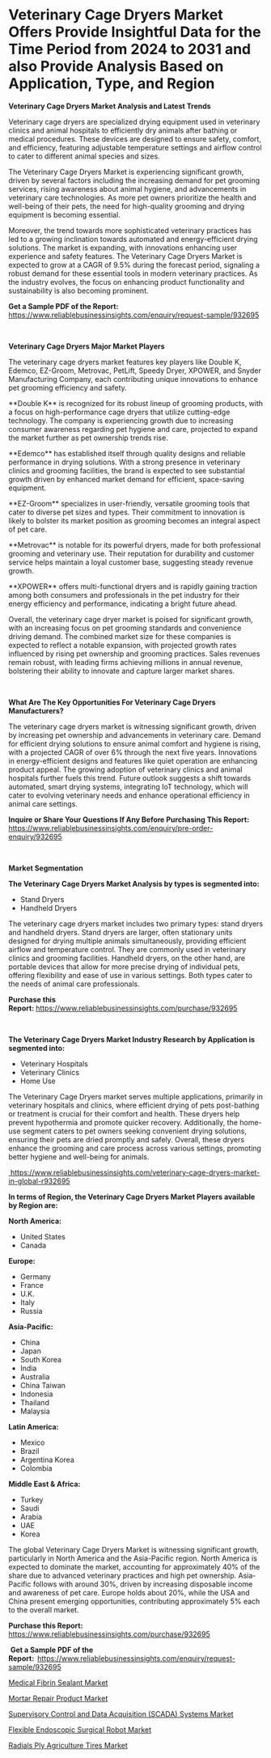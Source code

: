 <p><h1>Veterinary Cage Dryers Market Offers Provide Insightful Data for the Time Period from 2024 to 2031 and also Provide Analysis Based on Application, Type, and Region</h1></p><p><strong>Veterinary Cage Dryers Market Analysis and Latest Trends</strong></p>
<p><p>Veterinary cage dryers are specialized drying equipment used in veterinary clinics and animal hospitals to efficiently dry animals after bathing or medical procedures. These devices are designed to ensure safety, comfort, and efficiency, featuring adjustable temperature settings and airflow control to cater to different animal species and sizes.</p><p>The Veterinary Cage Dryers Market is experiencing significant growth, driven by several factors including the increasing demand for pet grooming services, rising awareness about animal hygiene, and advancements in veterinary care technologies. As more pet owners prioritize the health and well-being of their pets, the need for high-quality grooming and drying equipment is becoming essential.</p><p>Moreover, the trend towards more sophisticated veterinary practices has led to a growing inclination towards automated and energy-efficient drying solutions. The market is expanding, with innovations enhancing user experience and safety features. The Veterinary Cage Dryers Market is expected to grow at a CAGR of 9.5% during the forecast period, signaling a robust demand for these essential tools in modern veterinary practices. As the industry evolves, the focus on enhancing product functionality and sustainability is also becoming prominent.</p></p>
<p><strong>Get a Sample PDF of the Report:&nbsp;</strong> <a href="https://www.reliablebusinessinsights.com/enquiry/request-sample/932695?utm_campaign=1426&utm_medium=2&utm_source=Github&utm_content=ia&utm_term=11102024&utm_id=veterinary-cage-dryers">https://www.reliablebusinessinsights.com/enquiry/request-sample/932695</a></p>
<p>&nbsp;</p>
<p><strong>Veterinary Cage Dryers Major Market Players</strong></p>
<p><p>The veterinary cage dryers market features key players like Double K, Edemco, EZ-Groom, Metrovac, PetLift, Speedy Dryer, XPOWER, and Snyder Manufacturing Company, each contributing unique innovations to enhance pet grooming efficiency and safety.</p><p>**Double K** is recognized for its robust lineup of grooming products, with a focus on high-performance cage dryers that utilize cutting-edge technology. The company is experiencing growth due to increasing consumer awareness regarding pet hygiene and care, projected to expand the market further as pet ownership trends rise.</p><p>**Edemco** has established itself through quality designs and reliable performance in drying solutions. With a strong presence in veterinary clinics and grooming facilities, the brand is expected to see substantial growth driven by enhanced market demand for efficient, space-saving equipment.</p><p>**EZ-Groom** specializes in user-friendly, versatile grooming tools that cater to diverse pet sizes and types. Their commitment to innovation is likely to bolster its market position as grooming becomes an integral aspect of pet care.</p><p>**Metrovac** is notable for its powerful dryers, made for both professional grooming and veterinary use. Their reputation for durability and customer service helps maintain a loyal customer base, suggesting steady revenue growth.</p><p>**XPOWER** offers multi-functional dryers and is rapidly gaining traction among both consumers and professionals in the pet industry for their energy efficiency and performance, indicating a bright future ahead.</p><p>Overall, the veterinary cage dryer market is poised for significant growth, with an increasing focus on pet grooming standards and convenience driving demand. The combined market size for these companies is expected to reflect a notable expansion, with projected growth rates influenced by rising pet ownership and grooming practices. Sales revenues remain robust, with leading firms achieving millions in annual revenue, bolstering their ability to innovate and capture larger market shares.</p></p>
<p>&nbsp;</p>
<p><strong>What Are The Key Opportunities For Veterinary Cage Dryers Manufacturers?</strong></p>
<p><p>The veterinary cage dryers market is witnessing significant growth, driven by increasing pet ownership and advancements in veterinary care. Demand for efficient drying solutions to ensure animal comfort and hygiene is rising, with a projected CAGR of over 6% through the next five years. Innovations in energy-efficient designs and features like quiet operation are enhancing product appeal. The growing adoption of veterinary clinics and animal hospitals further fuels this trend. Future outlook suggests a shift towards automated, smart drying systems, integrating IoT technology, which will cater to evolving veterinary needs and enhance operational efficiency in animal care settings.</p></p>
<p><strong>Inquire or Share Your Questions If Any Before Purchasing This Report:</strong> <a href="https://www.reliablebusinessinsights.com/enquiry/pre-order-enquiry/932695?utm_campaign=1426&utm_medium=2&utm_source=Github&utm_content=ia&utm_term=11102024&utm_id=veterinary-cage-dryers">https://www.reliablebusinessinsights.com/enquiry/pre-order-enquiry/932695</a></p>
<p>&nbsp;</p>
<p><strong>Market Segmentation</strong></p>
<p><strong>The Veterinary Cage Dryers Market Analysis by types is segmented into:</strong></p>
<p><ul><li>Stand Dryers</li><li>Handheld Dryers</li></ul></p>
<p><p>The veterinary cage dryers market includes two primary types: stand dryers and handheld dryers. Stand dryers are larger, often stationary units designed for drying multiple animals simultaneously, providing efficient airflow and temperature control. They are commonly used in veterinary clinics and grooming facilities. Handheld dryers, on the other hand, are portable devices that allow for more precise drying of individual pets, offering flexibility and ease of use in various settings. Both types cater to the needs of animal care professionals.</p></p>
<p><strong>Purchase this Report:&nbsp;</strong><a href="https://www.reliablebusinessinsights.com/purchase/932695?utm_campaign=1426&utm_medium=2&utm_source=Github&utm_content=ia&utm_term=11102024&utm_id=veterinary-cage-dryers">https://www.reliablebusinessinsights.com/purchase/932695</a></p>
<p>&nbsp;</p>
<p><strong>The Veterinary Cage Dryers Market Industry Research by Application is segmented into:</strong></p>
<p><ul><li>Veterinary Hospitals</li><li>Veterinary Clinics</li><li>Home Use</li></ul></p>
<p><p>The Veterinary Cage Dryers market serves multiple applications, primarily in veterinary hospitals and clinics, where efficient drying of pets post-bathing or treatment is crucial for their comfort and health. These dryers help prevent hypothermia and promote quicker recovery. Additionally, the home-use segment caters to pet owners seeking convenient drying solutions, ensuring their pets are dried promptly and safely. Overall, these dryers enhance the grooming and care process across various settings, promoting better hygiene and well-being for animals.</p></p>
<p><a href="https://www.reliablebusinessinsights.com/veterinary-cage-dryers-market-in-global-r932695?utm_campaign=1426&utm_medium=2&utm_source=Github&utm_content=ia&utm_term=11102024&utm_id=veterinary-cage-dryers">&nbsp;https://www.reliablebusinessinsights.com/veterinary-cage-dryers-market-in-global-r932695</a></p>
<p><strong>In terms of Region, the Veterinary Cage Dryers Market Players available by Region are:</strong></p>
<p>
    <p> <strong> North America: </strong>
        <ul>
            <li>United States</li>
            <li>Canada</li>
        </ul>
        </p> 
    <p> <strong> Europe: </strong>
        <ul>
            <li>Germany</li>
            <li>France</li>
            <li>U.K.</li>
            <li>Italy</li>
            <li>Russia</li>
        </ul>
        </p> 
    <p> <strong> Asia-Pacific: </strong>
        <ul>
            <li>China</li>
            <li>Japan</li>
            <li>South Korea</li>
            <li>India</li>
            <li>Australia</li>
            <li>China Taiwan</li>
            <li>Indonesia</li>
            <li>Thailand</li>
            <li>Malaysia</li>
        </ul>
        </p> 
    <p> <strong> Latin America: </strong>
        <ul>
            <li>Mexico</li>
            <li>Brazil</li>
            <li>Argentina Korea</li>
            <li>Colombia</li>
        </ul>
        </p> 
    <p> <strong> Middle East & Africa: </strong>
        <ul>
            <li>Turkey</li>
            <li>Saudi</li>
            <li>Arabia</li>
            <li>UAE</li>
            <li>Korea</li>
        </ul>
    </p>
    </p>
<p><p>The global Veterinary Cage Dryers Market is witnessing significant growth, particularly in North America and the Asia-Pacific region. North America is expected to dominate the market, accounting for approximately 40% of the share due to advanced veterinary practices and high pet ownership. Asia-Pacific follows with around 30%, driven by increasing disposable income and awareness of pet care. Europe holds about 20%, while the USA and China present emerging opportunities, contributing approximately 5% each to the overall market.</p></p>
<p><strong>Purchase this Report: </strong><a href="https://www.reliablebusinessinsights.com/purchase/932695?utm_campaign=1426&utm_medium=2&utm_source=Github&utm_content=ia&utm_term=11102024&utm_id=veterinary-cage-dryers">https://www.reliablebusinessinsights.com/purchase/932695</a></p>
<p>&nbsp;<strong>Get a Sample PDF of the Report:&nbsp;&nbsp;</strong><a href="https://www.reliablebusinessinsights.com/enquiry/request-sample/932695?utm_campaign=1426&utm_medium=2&utm_source=Github&utm_content=ia&utm_term=11102024&utm_id=veterinary-cage-dryers">https://www.reliablebusinessinsights.com/enquiry/request-sample/932695</a></p>
<p><strong></strong></p>
<p><p><a href="https://www.linkedin.com/pulse/medical-fibrin-sealant-market-report-product-type-pig-sourcehuman-fqvze?utm_campaign=1426&utm_medium=2&utm_source=Github&utm_content=ia&utm_term=11102024&utm_id=veterinary-cage-dryers">Medical Fibrin Sealant Market</a></p><p><a href="https://www.linkedin.com/pulse/mortar-repair-product-market-size-type-squeeze-tubespowderothers-pkxme?utm_campaign=1426&utm_medium=2&utm_source=Github&utm_content=ia&utm_term=11102024&utm_id=veterinary-cage-dryers">Mortar Repair Product Market</a></p><p><a href="https://www.linkedin.com/pulse/supervisory-control-data-acquisition-scada-systems-market-czfge?utm_campaign=1426&utm_medium=2&utm_source=Github&utm_content=ia&utm_term=11102024&utm_id=veterinary-cage-dryers">Supervisory Control and Data Acquisition (SCADA) Systems Market</a></p><p><a href="https://www.linkedin.com/pulse/flexible-endoscopic-surgical-robot-market-growth-segmentation-7z5ff?utm_campaign=1426&utm_medium=2&utm_source=Github&utm_content=ia&utm_term=11102024&utm_id=veterinary-cage-dryers">Flexible Endoscopic Surgical Robot Market</a></p><p><a href="https://www.linkedin.com/pulse/key-drivers-radials-ply-agriculture-tires-market-trends-3wose?utm_campaign=1426&utm_medium=2&utm_source=Github&utm_content=ia&utm_term=11102024&utm_id=veterinary-cage-dryers">Radials Ply Agriculture Tires Market</a></p></p>